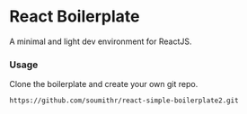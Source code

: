 React Boilerplate
=====================

A minimal and light dev environment for ReactJS.

### Usage

Clone the boilerplate and create your own git repo.

```
https://github.com/soumithr/react-simple-boilerplate2.git
```
